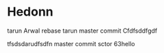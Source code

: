 Hedonn
======


tarun Arwal rebase
tarun master commit
Cfdfsddfgdf

tfsdsdarudfsdfn master commit
sctor 63hello


